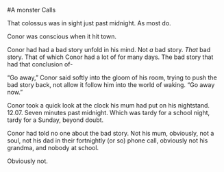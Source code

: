 #A monster Calls

That colossus was in sight just past midnight. As most do.

Conor was conscious when it hit town.

Conor had had a bad story unfold in his mind. Not *a* bad story. *That* bad story. That of which Conor had a lot of for many days. The bad story that had that conclusion of-

“Go away,” Conor said softly into the gloom of his room, trying to push the bad story back, not allow it follow him into the world of waking. “Go away now.”

Conor took a quick look at the clock his mum had put on his nightstand. 12.07. Seven minutes past midnight. Which was tardy for a school night, tardy for a Sunday, beyond doubt.

Conor had told no one about the bad story. Not his mum, obviously, not a soul, not his dad in their fortnightly (or so) phone call, obviously not his grandma, and nobody at school.

Obviously not.

